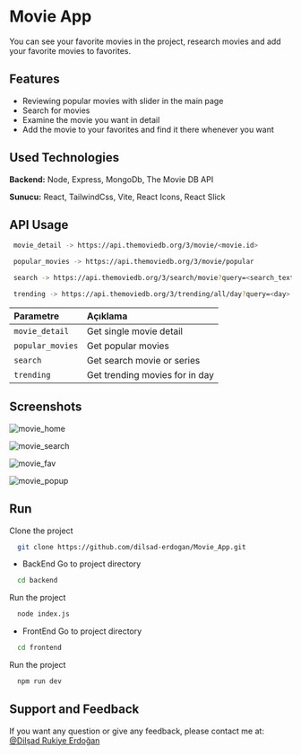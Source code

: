 # Movie App

You can see your favorite movies in the project, research movies and add your favorite movies to favorites.

## Features

- Reviewing popular movies with slider in the main page
- Search for movies
- Examine the movie you want in detail
- Add the movie to your favorites and find it there whenever you want

## Used Technologies

**Backend:** Node, Express, MongoDb, The Movie DB API

**Sunucu:** React, TailwindCss, Vite, React Icons, React Slick

## API Usage

```bash
 movie_detail -> https://api.themoviedb.org/3/movie/<movie.id>
```

```bash
 popular_movies -> https://api.themoviedb.org/3/movie/popular
```

```bash
 search -> https://api.themoviedb.org/3/search/movie?query=<search_text>
```

```bash
 trending -> https://api.themoviedb.org/3/trending/all/day?query=<day>
```

| Parametre | Açıklama                |
| :-------- | :------------------------- |
| `movie_detail` | Get single movie detail |
| `popular_movies` | Get popular movies |
| `search` | Get search movie or series |
| `trending` | Get trending movies for in day |

## Screenshots

![movie_home](https://github.com/user-attachments/assets/ad7071da-5829-401f-be75-c5fc0fb593ab)

![movie_search](https://github.com/user-attachments/assets/d55fdf05-b097-4419-b140-7984058964b5)

![movie_fav](https://github.com/user-attachments/assets/0d7891f9-ec6c-4e6a-bc53-b6a0378916c5)

![movie_popup](https://github.com/user-attachments/assets/3bc6a015-5450-4d3e-b5a5-05d075dc7a8e)

## Run

Clone the project

```bash
  git clone https://github.com/dilsad-erdogan/Movie_App.git
```

- BackEnd
Go to project directory
```bash
  cd backend
```
Run the project
```bash
  node index.js
```

- FrontEnd
Go to project directory
```bash
  cd frontend
```
Run the project
```bash
  npm run dev
```

## Support and Feedback

If you want any question or give any feedback, please contact me at: [@Dilşad Rukiye Erdoğan](https://www.linkedin.com/in/dilşad-erdoğan-089547221/)

